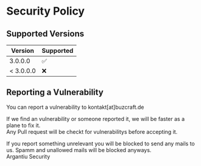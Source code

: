 # Security Policy

## Supported Versions

| Version | Supported          |
| ------- | ------------------ |
| 3.0.0.0   | :white_check_mark: |
| < 3.0.0.0   | :x:                |

## Reporting a Vulnerability

You can report a vulnerability to kontakt[at]buzcraft.de

If we find an vulnerability or someone reported it, we will be faster as a plane to fix it.  
Any Pull request will be checkt for vulnerabilitys before accepting it.

If you report something unrelevant you will be blocked to send any mails to us.
Spamm and unallowed mails will be blocked anyways.  
Argantiu Security
